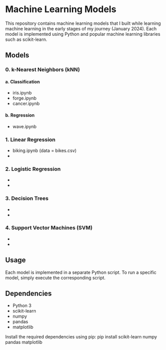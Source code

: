 # Machine Learning Models

This repository contains machine learning models that I built while learning machine learning in the early stages of my journey (January 2024). Each model is implemented using Python and popular machine learning libraries such as scikit-learn.

## Models

### 0. k-Nearest Neighbors (kNN)
#### a. Classification
- iris.ipynb
- forge.ipynb
- cancer.ipynb

#### b. Regression
- wave.ipynb
 
### 1. Linear Regression
- biking.ipynb (data = bikes.csv)
- 
   
### 2. Logistic Regression
- 
- 
 
### 3. Decision Trees
- 
- 

### 4. Support Vector Machines (SVM)
- 
- 

## Usage
Each model is implemented in a separate Python script.
To run a specific model, simply execute the corresponding script.

## Dependencies
- Python 3
- scikit-learn
- numpy
- pandas
- matplotlib

Install the required dependencies using pip:
pip install scikit-learn numpy pandas matplotlib
